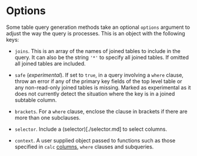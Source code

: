 # Options

Some table query generation methods take an optional `options` argument to adjust the way the query is processes. This is an object with the following keys:

* `joins`. This is an array of the names of joined tables to include in the query. It can also be the string `'*'` to specify all joined tables. If omitted all joined tables
are included.

* `safe` (*experimental*). If set to `true`, in a query involving a `where` clause, throw an error if any of the primary key fields of the top level table or any non-read-only
joined tables is missing. Marked as experimental as it does not currently detect the situation where the key is in a joined subtable column.

* `brackets`. For a `where` clause, enclose the clause in brackets if there are more than one subclauses.

* `selector`. Include a (selector)[./selector.md] to select columns.

* `context`. A user supplied object passed to functions such as those specified in `calc` [columns](column-spec.md), `where` clauses and subqueries.

 
